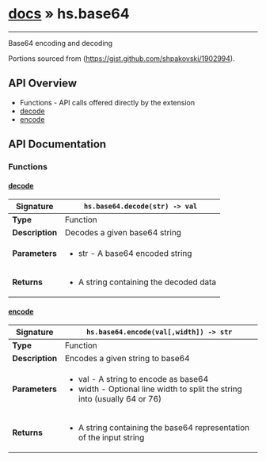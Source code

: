 # [docs](index.md) » hs.base64
---

Base64 encoding and decoding

Portions sourced from (https://gist.github.com/shpakovski/1902994).

## API Overview
* Functions - API calls offered directly by the extension
 * [decode](#decode)
 * [encode](#encode)

## API Documentation

### Functions

#### [decode](#decode)
| <span style="text-align: left;">**Signature**</span> | <span style="text-align: left;">`hs.base64.decode(str) -> val` </span>                                                |
| -----------------------------------------------------|---------------------------------------------------------------------------------------------------------|
| **Type**                                             | Function                                                                                         |
| **Description**                                      | Decodes a given base64 string                                                                                         |
| **Parameters**                                       | <ul><li>str - A base64 encoded string</li></ul> |
| **Returns**                                          | <ul><li>A string containing the decoded data</li></ul>          |

#### [encode](#encode)
| <span style="text-align: left;">**Signature**</span> | <span style="text-align: left;">`hs.base64.encode(val[,width]) -> str` </span>                                                |
| -----------------------------------------------------|---------------------------------------------------------------------------------------------------------|
| **Type**                                             | Function                                                                                         |
| **Description**                                      | Encodes a given string to base64                                                                                         |
| **Parameters**                                       | <ul><li>val - A string to encode as base64</li><li>width - Optional line width to split the string into (usually 64 or 76)</li></ul> |
| **Returns**                                          | <ul><li>A string containing the base64 representation of the input string</li></ul>          |

